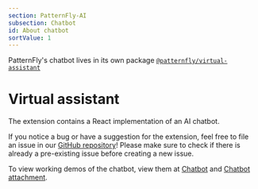 ```yaml
---
section: PatternFly-AI
subsection: Chatbot
id: About chatbot
sortValue: 1
---
```


PatternFly's chatbot lives in its own package [`@patternfly/virtual-assistant`](https://www.npmjs.com/package/@patternfly/virtual-assistant)

# Virtual assistant

The extension contains a React implementation of an AI chatbot.

If you notice a bug or have a suggestion for the extension, feel free to file an issue in our [GitHub repository](https://github.com/patternfly/virtual-assistant/issues)! Please make sure to check if there is already a pre-existing issue before creating a new issue.

To view working demos of the chatbot, view them at [Chatbot](/patternfly-ai/chatbot/chatbot/react-demos) and [Chatbot attachment](/patternfly-ai/chatbot/chatbot-attachment/react-demos).

